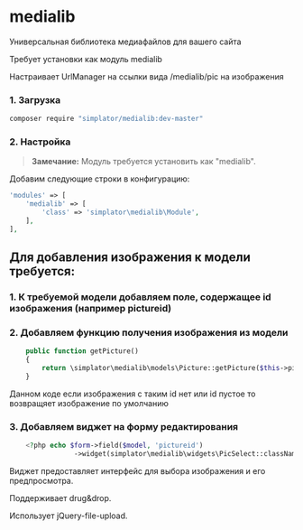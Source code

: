 # medialib

Универсальная библиотека медиафайлов для вашего сайта

Требует установки как модуль medialib

Настраивает UrlManager на ссылки вида /medialib/pic<picid> на изображения

### 1. Загрузка

```bash
composer require "simplator/medialib:dev-master"
```

### 2. Настройка

> **Замечание:** Модуль требуется установить как "medialib".

Добавим следующие строки в конфигурацию:

```php
'modules' => [
    'medialib' => [
        'class' => 'simplator\medialib\Module',
    ],
],
```

## Для добавления изображения к модели требуется:

### 1. К требуемой модели добавляем поле, содержащее id изображения (например pictureid)

### 2. Добавляем функцию получения изображения из модели
```php
    public function getPicture()
    {
        return \simplator\medialib\models\Picture::getPicture($this->pictureid);
    }
```
Данном коде если изображения с таким id нет или id пустое то возвращяет изображение по умолчанию

### 3. Добавляем виджет на форму редактирования
```php
    <?php echo $form->field($model, 'pictureid')
                ->widget(simplator\medialib\widgets\PicSelect::className()) ?>
```

Виджет предоставляет интерфейс для выбора изображения и его предпросмотра.

Поддерживает drug&drop.

Использует jQuery-file-upload.